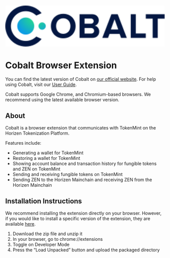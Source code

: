 <p align="center"><img src="./Cobalt_dark_logo.svg" width="600"></p>

# Cobalt Browser Extension

You can find the latest version of Cobalt on [our official website](https://tokenmint.global). For help using Cobalt, visit our [User Guide](https://docs.tokenmint.global).

Cobalt supports Google Chrome, and Chromium-based browsers. We recommend using the latest available browser version.

## About

Cobalt is a browser extension that communicates with TokenMint on the Horizen Tokenization Platform.

Features include:

- Generating a wallet for TokenMint
- Restoring a wallet for TokenMint
- Showing account balance and transaction history for fungible tokens and ZEN on TokenMint
- Sending and receiving fungible tokens on TokenMint
- Sending ZEN to the Horizen Mainchain and receiving ZEN from the Horizen Mainchain

## Installation Instructions

We recommend installing the extension directly on your browser. However, if you would like to install a specific version of the extension, they are available [here](https://github.com/HorizenOfficial/cobalt-wallet/releases).

1.  Download the zip file and unzip it
2.  In your browser, go to chrome://extensions
3.  Toggle on Developer Mode
4.  Press the “Load Unpacked” button and upload the packaged directory

